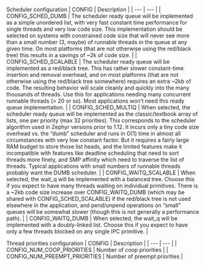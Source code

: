 Scheduler configuration
| CONFIG | Description |
| --- | --- |
| CONFIG_SCHED_DUMB | The scheduler ready queue will be implemented as a simple unordered list, with very fast constant time performance for single threads and very low code size. This implementation should be selected on systems with constrained code size that will never see more than a small number (3, maybe) of runnable threads in the queue at any given time. On most platforms (that are not otherwise using the red/black tree) this results in a savings of ~2k of code size. |
| CONFIG_SCHED_SCALABLE | The scheduler ready queue will be implemented as a red/black tree. This has rather slower constant-time insertion and removal overhead, and on most platforms (that are not otherwise using the red/black tree somewhere) requires an extra ~2kb of code. The resulting behavior will scale cleanly and quickly into the many thousands of threads. Use this for applications needing many concurrent runnable threads (> 20 or so). Most applications won’t need this ready queue implementation. |
| CONFIG_SCHED_MULTIQ | When selected, the scheduler ready queue will be implemented as the classic/textbook array of lists, one per priority (max 32 priorities). This corresponds to the scheduler algorithm used in Zephyr versions prior to 1.12. It incurs only a tiny code size overhead vs. the “dumb” scheduler and runs in O(1) time in almost all circumstances with very low constant factor. But it requires a fairly large RAM budget to store those list heads, and the limited features make it incompatible with features like deadline scheduling that need to sort threads more finely, and SMP affinity which need to traverse the list of threads. Typical applications with small numbers of runnable threads probably want the DUMB scheduler. |
| CONFIG_WAITQ_SCALABLE | When selected, the wait_q will be implemented with a balanced tree. Choose this if you expect to have many threads waiting on individual primitives. There is a ~2kb code size increase over CONFIG_WAITQ_DUMB (which may be shared with CONFIG_SCHED_SCALABLE) if the red/black tree is not used elsewhere in the application, and pend/unpend operations on “small” queues will be somewhat slower (though this is not generally a performance path). |
| CONFIG_WAITQ_DUMB | When selected, the wait_q will be implemented with a doubly-linked list. Choose this if you expect to have only a few threads blocked on any single IPC primitive. |

Thread priorities configuration
| CONFIG | Description |
| --- | --- |
| CONFIG_NUM_COOP_PRIORITIES | Number of coop priorities |
| CONFIG_NUM_PREEMPT_PRIORITIES | Number of preempt priorities |
